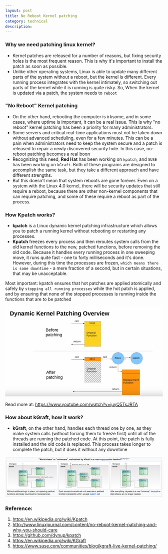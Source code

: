 ```yaml
---
layout: post
title: No Reboot Kernel patching
category: technical
description: 
---
```


### Why we need patching linux kernel?
- Kernel patches are released for a number of reasons, but fixing security holes is the most frequent reason. This is why it's important to install the patch as soon as possible.
- Unlike other operating systems, Linux is able to update many different parts of the system without a reboot, but the kernel is different. Every running process integrates with the kernel intimately, so switching out parts of the kernel while it is running is quite risky. So, When the kernel is updated via a patch, the system needs to `reboot`

<!--description-->

### "No Reboot" Kernel patching
- On the other hand, rebooting the computer is irksome, and in some cases, where uptime is important, it can be a real issue. This is why "no reboot" kernel patching has been a priority for many administrators.
- Some servers and critical real-time applications must not be taken down without advanced scheduling, even for a few minutes. This can be a pain when administrators need to keep the system secure and a patch is released to repair a newly discovered security hole. In this case, no-reboot patching becomes a real boon
- Recognizing this need, **Red Hat** has been working on `kpatch`, and `SUSE` has been working on `kGraft`. Both of these programs are designed to accomplish the same task, but they take a different approach and have different strengths.
- But this doesn't mean that system reboots are gone forever. Even on a system with the Linux 4.0 kernel, there will be security updates that still require a reboot, because there are other non-kernel components that can require patching, and some of these require a reboot as part of the process.

### How Kpatch works?
- **kpatch** is a Linux dynamic kernel patching infrastructure which allows you to patch a running kernel without rebooting or restarting any processes.
- **Kpatch** freezes every process and then reroutes system calls from the old kernel functions to the new, patched functions, before removing the old code. Because it handles every running process in one sweeping move, it runs quite fast - one to forty milliseconds and it's done. However, during this time the processes are frozen, `which means there is some downtime` - a mere fraction of a second, but in certain situations, that may be unacceptable.

Most important: kpatch ensures that hot patches are applied atomically and safely by `stopping all running processes` while the hot patch is applied, and by ensuring that none of the stopped processes is running inside the functions that are to be patched

![With live patching in place, calls to patched kernel functions invoke their replacement counterparts](/assets/img/kpatch-how-it-works.png)

Read more at: https://www.youtube.com/watch?v=juyQ5TsJRTA

### How about kGraft, how it work?
- **kGraft**, on the other hand, handles each thread one by one, as they make system calls (without forcing them to freeze first) until all of the threads are running the patched code. At this point, the patch is fully installed and the old code is replaced. This process takes longer to complete the patch, but it does it without any downtime

!["World views" or "universes", maintained by kGraft in a read-copy-update fashion](/assets/img/kGraft-how-it-works.png)

### Reference: 
1. https://en.wikipedia.org/wiki/Kpatch
2. http://www.linuxjournal.com/content/no-reboot-kernel-patching-and-why-you-should-care
3. https://github.com/dynup/kpatch
4. https://en.wikipedia.org/wiki/KGraft
5. https://www.suse.com/communities/blog/kgraft-live-kernel-patching/